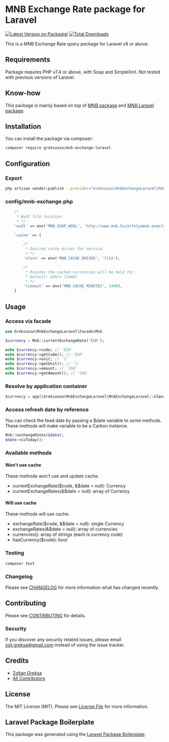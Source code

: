 # MNB Exchange Rate package for Laravel

[![Latest Version on Packagist](https://img.shields.io/packagist/v/greksazoo/mnb-exchange-laravel.svg?style=flat-square)](https://packagist.org/packages/greksazoo/mnb-exchange-laravel)
[![Total Downloads](https://img.shields.io/packagist/dt/greksazoo/mnb-exchange-laravel.svg?style=flat-square)](https://packagist.org/packages/greksazoo/mnb-exchange-laravel)

This is a MNB Exchange Rate query package for Laravel v8 or above.

## Requirements

Package requires PHP v7.4 or above, with Soap and SimpleXml.
Not tested with previous versions of Laravel.

## Know-how

This package is mainly based on top of [MNB package](https://github.com/SzuniSOFT/php-mnb) and 
[MNB Laravel package](https://github.com/SzuniSOFT/laravel-mnb). 

## Installation

You can install the package via composer:

```bash
composer require greksazoo/mnb-exchange-laravel
```
## Configuration
### Export
```bash
php artisan vendor:publish --provider="Greksazoo\MnbExchangeLaravel\MnbExchangeLaravelServiceProvider" --tag="config"
```
### config/mnb-exchange.php
```php
    /*
     * Wsdl file location.
     * */
    'wsdl' => env('MNB_SOAP_WSDL', 'http://www.mnb.hu/arfolyamok.asmx?wsdl'),

    'cache' => [

        /*
         * Desired cache driver for service.
         * */
        'store' => env('MNB_CACHE_DRIVER', 'file'),

        /*
         * Minutes the cached currencies will be held for.
         * Default: 24hrs (1440)
         * */
        'timeout' => env('MNB_CACHE_MINUTES', 1440),
    ]
```

## Usage

### Access via facade
```php
use Greksazoo\MnbExchangeLaravel\Facade\Mnb

$currency = Mnb::currentExchangeRate('EUR');

echo $currency->code; // 'EUR'
echo $currency->getCode(); // 'EUR'
echo $currency->unit; // '1'
echo $currency->getUnit(); // '1'
echo $currency->amount; // '350'
echo $currency->getAmount(); // '350'

```

### Resolve by application container
```php
$currency = app(\Greksazoo\MnbExchangeLaravel\MnbExchangeLaravel::class)->currentExchangeRate('EUR');
```
### Access refresh date by reference
You can check the feed date by passing a $date variable to some methods.
These methods will make variable to be a Carbon instance.

```php
Mnb::exchangeRates($date);
$date->isToday();
```

### Available methods

#### Won't use cache
These methods won't use and update cache.
- currentExchangeRate($code, &$date = null): Currency
- currentExchangeRates(&$date = null): array of Currency

#### Will use cache
These methods will use cache.
- exchangeRate($code, &$date = null): single Currency
- exchangeRates(&$date = null): array of currencies
- currencies(): array of strings (each is currency code)
- hasCurrency($code): bool
### Testing

```bash
composer test
```

### Changelog

Please see [CHANGELOG](CHANGELOG.md) for more information what has changed recently.

## Contributing

Please see [CONTRIBUTING](CONTRIBUTING.md) for details.

### Security

If you discover any security related issues, please email zoli.greksa@gmail.com instead of using the issue tracker.

## Credits

-   [Zoltan Greksa](https://github.com/greksazoo)
-   [All Contributors](../../contributors)

## License

The MIT License (MIT). Please see [License File](LICENSE.md) for more information.

## Laravel Package Boilerplate

This package was generated using the [Laravel Package Boilerplate](https://laravelpackageboilerplate.com).
